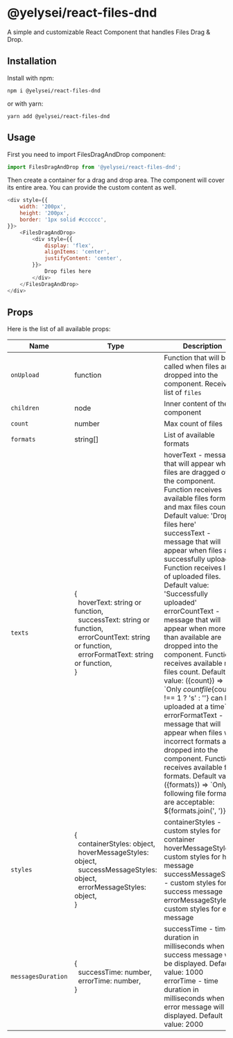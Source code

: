 # @yelysei/react-files-dnd

A simple and customizable React Component that handles Files Drag & Drop.

## Installation

Install with npm:

```
npm i @yelysei/react-files-dnd
```

or with yarn:

```
yarn add @yelysei/react-files-dnd
```

## Usage

First you need to import FilesDragAndDrop component:

```javascript
import FilesDragAndDrop from '@yelysei/react-files-dnd';
```

Then create a container for a drag and drop area. The component will cover its entire area.
You can provide the custom content as well. 

```javascript
<div style={{
    width: '200px',
    height: '200px',
    border: '1px solid #cccccc',
}}>
    <FilesDragAndDrop>
        <div style={{
            display: 'flex',
            alignItems: 'center',
            justifyContent: 'center',
        }}>
            Drop files here
        </div>
    </FilesDragAndDrop>
</div>
```

## Props

Here is the list of all available props:

Name | Type | Description
---|---|---
`onUpload` | function | Function that will be called when files are dropped into the component. Receives list of `files`
`children` | node | Inner content of the component
`count` | number | Max count of files
`formats` | string[] | List of available formats
`texts` | {<br/>&nbsp;&nbsp;hoverText: string or function,<br/>&nbsp;&nbsp;successText: string or function,<br/>&nbsp;&nbsp;errorCountText: string or function,<br/>&nbsp;&nbsp;errorFormatText: string or function,<br/>} | hoverText - message that will appear when files are dragged over the component. Function receives available files formats and max files count. Default value: 'Drop files here'<br/>successText - message that will appear when files are successfully uploaded. Function receives list of uploaded files. Default value: 'Successfully uploaded'<br/>errorCountText - message that will appear when more files than available are dropped into the component. Function receives available max files count. Default value: ({count}) => \`Only ${count} file${count !== 1 ? 's' : ''} can be uploaded at a time\`<br/>errorFormatText - message that will appear when files with incorrect formats are dropped into the component. Function receives available files formats. Default value: ({formats}) => \`Only following file formats are acceptable: ${formats.join(', ')}\` 
`styles` | {<br/>&nbsp;&nbsp;containerStyles: object,<br/>&nbsp;&nbsp;hoverMessageStyles: object,<br/>&nbsp;&nbsp;successMessageStyles: object,<br/>&nbsp;&nbsp;errorMessageStyles: object,<br/>} | containerStyles - custom styles for container<br/>hoverMessageStyles - custom styles for hover message<br/>successMessageStyles - custom styles for success message<br/>errorMessageStyles - custom styles for error message
`messagesDuration` | {<br/>&nbsp;&nbsp;successTime: number,<br/>&nbsp;&nbsp;errorTime: number,<br/>} | successTime - time duration in milliseconds when the success message will be displayed. Default value: 1000<br/>errorTime - time duration in milliseconds when the error message will be displayed. Default value: 2000
